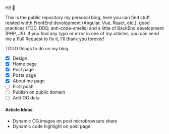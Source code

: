 Hi! 👋

This is the public repository my personal blog, here you can find stuff related width FrontEnd development (Angular, Vue, React, etc.), good practices (TDD, DDD, anti-code-smells) and a little of BackEnd development (PHP, JS). If you find any typo or error in one of my articles, you can send me a Pull Request to fix it, I'll thank you forever!

TODO things to do on my blog
- [x] Design
- [x] Home page
- [x] Post page
- [x] Posts page
- [x] About me page
- [ ] First post!
- [ ] Publish on public domain
- [ ] Add OG data

#### Article Ideas ####

* Dynamic OG images on post microbrowsers share
* Dynamic code highlight on post page